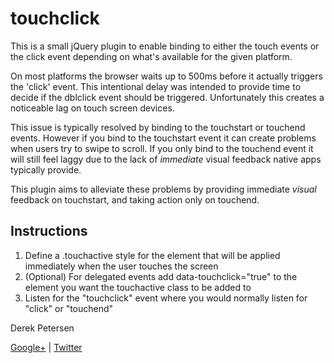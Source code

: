 touchclick
==================

This is a small jQuery plugin to enable binding to either the touch events or the click event depending on what's available for the given platform.

On most platforms the browser waits up to 500ms before it actually triggers the 'click' event. This intentional delay was intended to provide time to decide if the dblclick event should be triggered. Unfortunately this creates a noticeable lag on touch screen devices.

This issue is typically resolved by binding to the touchstart or touchend events. However if you bind to the touchstart event it can create problems when users try to swipe to scroll. If you only bind to the touchend event it will still feel laggy due to the lack of *immediate* visual feedback native apps typically provide.

This plugin aims to alleviate these problems by providing immediate *visual* feedback on touchstart, and taking action only on touchend.

Instructions
-------------

1. Define a .touchactive style for the element that will be applied immediately when the user touches the screen
2. (Optional) For delegated events add data-touchclick="true" to the element you want the touchactive class to be added to
3. Listen for the "touchclick" event where you would normally listen for "click" or "touchend"

Derek Petersen

[Google+](https://plus.google.com/118244156822447731503) | [Twitter](http://twitter.com/tuxracer)
